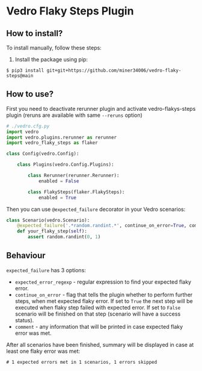 # Vedro Flaky Steps Plugin

## How to install?

To install manually, follow these steps:

1. Install the package using pip:

```shell
$ pip3 install git+git+https://github.com/miner34006/vedro-flaky-steps@main
```

## How to use?

First you need to deactivate rerunner plugin and activate vedro-flakys-steps plugin (reruns are available with same `--reruns` option)

```python
# ./vedro.cfg.py
import vedro
import vedro.plugins.rerunner as rerunner
import vedro_flaky_steps as flaker

class Config(vedro.Config):

    class Plugins(vedro.Config.Plugins):

        class Rerunner(rerunner.Rerunner):
            enabled = False

        class FlakySteps(flaker.FlakySteps):
            enabled = True
```

Then you can use `@expected_failure` decorator in your Vedro scenarios:
```python
class Scenario(vedro.Scenario):
    @expected_failure('.*random.randint.*', continue_on_error=True, comment='your message here')
    def your_flaky_step(self):
        assert random.randint(0, 1)
```


## Behaviour

`expected_failure` has 3 options:

- `expected_error_regexp` - regular expression to find your expected flaky error.
- `continue_on_error` - flag that tells the plugin whether to perform further steps, when met expected flaky error. If set to `True` the next step will be executed when flaky step failed with expected error. If set to `False` scenario will be finished on that step (scenario will have a success status).
- `comment` - any information that will be printed in case expected flaky error was met.

After all scenarios have been finished, summary will be displayed in case at least one flaky error was met:
```
# 1 expected errors met in 1 scenarios, 1 errors skipped
```
